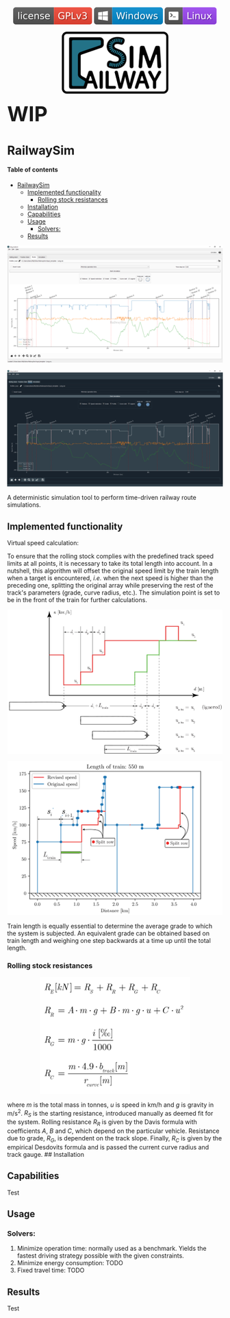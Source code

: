 <p align="center">
  <br>
  <a href="https://github.com/danicc097/RailwaySim/blob/master/LICENSE"><img alt="undefined" src="resources/images/GPLv3_badge.svg"></a>
  <a ><img alt="undefined" src="resources/images/Windows_badge.svg"></a>
  <a ><img alt="undefined" src="resources/images/Linux_badge.svg"></a>
  <br>
</p>

<p align="center"><img src="resources/images/RailwaySimLogo.svg" width="250"/ ></p>

<font size="20"><b>WIP</b></font>

# RailwaySim

#### Table of contents  <!-- omit in toc -->

- [RailwaySim](#railwaysim)
  - [Implemented functionality](#implemented-functionality)
    - [Rolling stock resistances](#rolling-stock-resistances)
  - [Installation](#installation)
  - [Capabilities](#capabilities)
  - [Usage](#usage)
    - [Solvers:](#solvers)
  - [Results](#results)


<p align="center"><img src="resources/tabScreen.png" alt="tab"/></p>
<p align="center"><img src="resources/tabScreenDark.png" alt="tab"/></p>

A deterministic simulation tool to perform time-driven railway route simulations. 
## Implemented functionality

Virtual speed calculation:

To ensure that the rolling stock complies with the predefined track speed limits at all points, it is necessary to take its total length into account. In a nutshell, this algorithm will offset the original speed limit by the train length when a target is encountered, <i>i.e.</i> when the next speed is higher than the preceding one, splitting the original array while preserving the rest of the track's parameters (grade, curve radius, etc.). The simulation point is set to be in the front of the train for further calculations.

<p align="center"><img src="resources/images/Virtual_speed_acceleration_example.svg" alt="resistances" width="750"/></p>
<p align="center"><img src="resources/images/Virtual_speed_example.svg" alt="resistances" width="750"/></p>

Train length is equally essential to determine the average grade to which the system is subjected. An equivalent grade can be obtained based on train length and weighing one step backwards at a time up until the total length.

### Rolling stock resistances


<p align="center"><img src="resources/images/formulas/Resistances.png" alt="resistances" width="350"/></p>
where <i>m</i> is the total mass in tonnes, <i>u</i> is speed in km/h and <i>g</i> is gravity in m/s<sup>2</sup>. <i>R<sub>S</sub></i> is the starting resistance, introduced manually as deemed fit for the system. Rolling resistance <i>R<sub>R</sub></i> is given by the Davis formula with coefficients <i>A</i>, <i>B</i> and <i>C</i>, which depend on the particular vehicle. Resistance due to grade, <i>R<sub>G</sub></i>, is dependent on the track slope. Finally, <i>R<sub>C</sub></i> is given by the empirical Desdovits formula and is passed the current curve radius and track gauge.       
## Installation


## Capabilities

Test

## Usage
### Solvers:
1. Minimize operation time: normally used as a benchmark. Yields the fastest driving strategy possible with the given constraints.
2. Minimize energy consumption: TODO
3. Fixed travel time: TODO
## Results

Test


